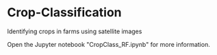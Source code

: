 # Crop-Classification
Identifying crops in farms using satellite images

Open the Jupyter notebook "CropClass_RF.ipynb" for more information.
